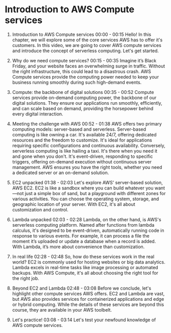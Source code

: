 # Introduction to AWS Compute services

1. Introduction to AWS Compute services
00:00 - 00:15
Hello! In this chapter, we will explore some of the core services AWS has to offer it's customers. In this video, we are going to cover AWS compute services and introduce the concept of serverless computing. Let's get started.

2. Why do we need compute services?
00:15 - 00:35
Imagine it’s Black Friday, and your website faces an overwhelming surge in traffic. Without the right infrastructure, this could lead to a disastrous crash. AWS Compute services provide the computing power needed to keep your business running smoothly during such high-demand events.

3. Compute: the backbone of digital solutions
00:35 - 00:52
Compute services provide on-demand computing power, the backbone of our digital solutions. They ensure our applications run smoothly, efficiently, and can scale based on demand, providing the horsepower behind every digital interaction.

4. Meeting the challenge with AWS
00:52 - 01:38
AWS offers two primary computing models: server-based and serverless. Server-based computing is like owning a car. It's available 24/7, offering dedicated resources and the freedom to customize. It's ideal for applications requiring specific configurations and continuous availability. Conversely, serverless computing is like hailing a taxi. It's there when you need it and gone when you don't. It's event-driven, responding to specific triggers, offering on-demand execution without continuous server management. AWS ensures you have the right tools, whether you need a dedicated server or an on-demand solution.

5. EC2 unpacked
01:38 - 02:03
Let's explore AWS' server-based solution, AWS EC2. EC2 is like a sandbox where you can build whatever you want—not just a simple box of sand, but a playground with different zones for various activities. You can choose the operating system, storage, and geographic location of your server. With EC2, it's all about customization and control.

6. Lambda unpacked
02:03 - 02:28
Lambda, on the other hand, is AWS's serverless computing platform. Named after functions from lambda calculus, it's designed to be event-driven, automatically running code in response to various events. For example, it can process a file the moment it’s uploaded or update a database when a record is added. With Lambda, it’s more about convenience than customization.

7. In real life
02:28 - 02:48
So, how do these services work in the real world? EC2 is commonly used for hosting websites or big data analytics. Lambda excels in real-time tasks like image processing or automated backups. With AWS Compute, it's all about choosing the right tool for the right job.

8. Beyond EC2 and Lambda
02:48 - 03:08
Before we conclude, let's highlight other compute services AWS offers. EC2 and Lambda are vast, but AWS also provides services for containerized applications and edge or hybrid computing. While the details of these services are beyond this course, they are available in your AWS toolbelt.

9. Let's practice!
03:08 - 03:14
Let's test your newfound knowledge of AWS compute services.

